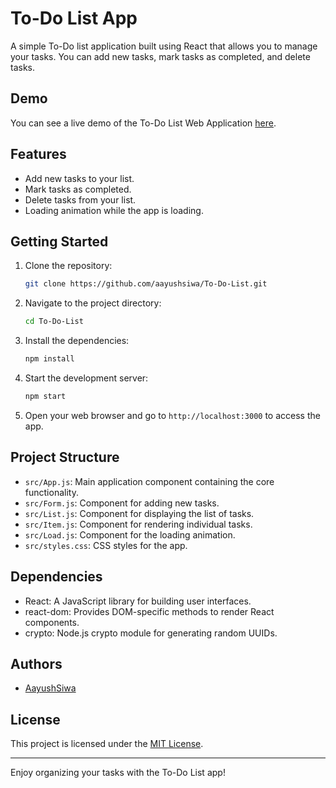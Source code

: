 # To-Do List App

A simple To-Do list application built using React that allows you to manage your tasks. You can add new tasks, mark tasks as completed, and delete tasks.

## Demo

You can see a live demo of the To-Do List Web Application [here](https://to-do-list-hs.web.app).

## Features

-   Add new tasks to your list.
-   Mark tasks as completed.
-   Delete tasks from your list.
-   Loading animation while the app is loading.

## Getting Started

1. Clone the repository:

    ```bash
    git clone https://github.com/aayushsiwa/To-Do-List.git
    ```

2. Navigate to the project directory:

    ```bash
    cd To-Do-List
    ```

3. Install the dependencies:

    ```bash
    npm install
    ```

4. Start the development server:

    ```bash
    npm start
    ```

5. Open your web browser and go to `http://localhost:3000` to access the app.

## Project Structure

-   `src/App.js`: Main application component containing the core functionality.
-   `src/Form.js`: Component for adding new tasks.
-   `src/List.js`: Component for displaying the list of tasks.
-   `src/Item.js`: Component for rendering individual tasks.
-   `src/Load.js`: Component for the loading animation.
-   `src/styles.css`: CSS styles for the app.

## Dependencies

-   React: A JavaScript library for building user interfaces.
-   react-dom: Provides DOM-specific methods to render React components.
-   crypto: Node.js crypto module for generating random UUIDs.

## Authors

- [AayushSiwa](https://www.github.com/aayushsiwa)

## License

This project is licensed under the [MIT License](LICENSE).

---

Enjoy organizing your tasks with the To-Do List app!